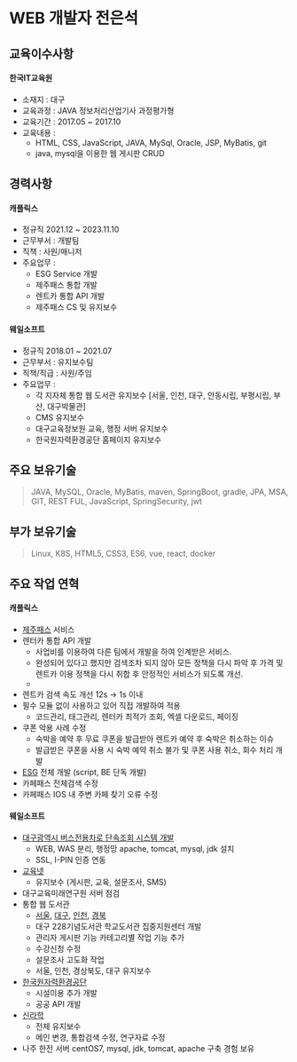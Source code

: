 # WEB 개발자 전은석

## 교육이수사항
#### 한국IT교육원
* 소재지 : 대구
* 교육과정 : JAVA 정보처리산업기사 과정평가형
* 교육기간 : 2017.05 ~ 2017.10
* 교육내용 :
	* HTML, CSS, JavaScript, JAVA, MySql, Oracle, JSP, MyBatis, git
	* java, mysql을 이용한 웹 게시판 CRUD

## 경력사항
#### 캐플릭스
* 정규직 2021.12 ~ 2023.11.10
* 근무부서 : 개발팀
* 직책 : 사원/매니저
* 주요업무 :
	* ESG Service 개발
 	* 제주패스 통합 개발
  	* 렌트카 통합 API 개발
 	* 제주패스 CS 및 유지보수
#### 웨일소프트
* 정규직 2018.01 ~ 2021.07
* 근무부서 : 유지보수팀
* 직책/직급 : 사원/주임
* 주요업무 :
	* 각 지자체 통합 웹 도서관 유지보수
 	  [서울, 인천, 대구, 안동시립, 부평시립, 부산, 대구박물관]
	* CMS 유지보수
 	* 대구교육정보원 교육, 행정 서버 유지보수
	* 한국원자력환경공단 홈페이지 유지보수

## 주요 보유기술
> JAVA, MySQL, Oracle, MyBatis, maven, SpringBoot, gradle, JPA, MSA, GIT, REST FUL, JavaScript, SpringSecurity, jwt
## 부가 보유기술
> Linux, K8S, HTML5, CSS3, ES6, vue, react, docker

## 주요 작업 연혁
#### 캐플릭스
* [제주패스](https://www.jejupass.com) 서비스
* 렌터카 통합 API 개발
  - 사업비를 이용하여 다른 팀에서 개발을 하여 인계받은 서비스.
  - 완성되어 있다고 했지만 검색조차 되지 않아 모든 정책을 다시 파악 후 가격 및 렌트카 이용 정책을 다시 취합 후 안정적인 서비스가 되도록 개선.
  - 
* 렌트카 검색 속도 개선 12s -> 1s 이내
* 필수 모듈 없이 사용하고 있어 직접 개발하여 적용
  - 코드관리, 태그관리, 렌터카 최적가 조회, 엑셀 다운로드, 페이징
* 쿠폰 악용 사례 수정
  - 숙박을 예약 후 무료 쿠폰을 발급받아 렌트카 예약 후 숙박은 취소하는 이슈
  - 발급받은 쿠폰을 사용 시 숙박 예약 취소 불가 및 쿠폰 사용 취소, 회수 처리 개발
* [ESG](https://esg.jejupass.com) 전체 개발 (script, BE 단독 개발)
* 카페패스 전체검색 수정
* 카페패스 IOS 내 주변 카페 찾기 오류 수정

#### 웨일소프트
* [대구광역시 버스전용차로 단속조회 시스템 개발](https://buslane.daegu.go.kr:8443/cartax/index.do)
	* WEB, WAS 분리, 행정망 apache, tomcat, mysql, jdk 설치
	* SSL, I-PIN 인증 연동
* [교육넷](https://www.gyo6.net/teacher/index.do)
	* 유지보수 (게시판, 교육, 설문조사, SMS)
* 대구교육미래연구원 서버 점검
* 통합 웹 도서관
	* [서울](https://lib.sen.go.kr), [대구](https://library.daegu.go.kr), [인천](https://lib.ice.go.kr), [경북](http://www.gbelib.kr)
	* 대구 228기념도서관 학교도서관 집중지원센터 개발
	* 관리자 게시판 기능 카테고리별 작업 기능 추가
	* 수강신청 수정
	* 설문조사 고도화 작업
	* 서울, 인천, 경상북도, 대구 유지보수
* [한국원자력환경공단](https://www.korad.or.kr/korad/index.do)
	* 시설이용 추가 개발
	* 공공 API 개발
* [신라학](http://www.sillahak.kr/index.do)
	* 전체 유지보수
	* 메인 변경, 통합검색 수정, 연구자료 수정
 * 나주 한전 서버 centOS7, mysql, jdk, tomcat, apache 구축 경험 보유
